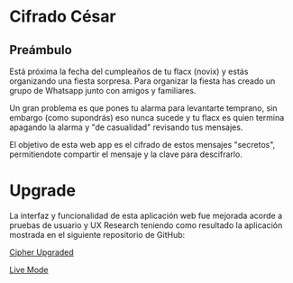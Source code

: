 # Cifrado César

## Preámbulo

Está próxima la fecha del cumpleaños de tu flacx (novix) y estás organizando una
fiesta sorpresa. Para organizar la fiesta has creado un grupo de Whatsapp junto
con amigos y familiares.

Un gran problema es que pones tu alarma para levantarte temprano, sin embargo
(como supondrás) eso nunca sucede y tu flacx es quien termina apagando la alarma
y "de casualidad" revisando tus mensajes.

El objetivo de esta web app es el cifrado de estos mensajes "secretos", permitiendote compartir el mensaje y la clave para descifrarlo.

# Upgrade

La interfaz y funcionalidad de esta aplicación web fue mejorada acorde a pruebas de usuario y UX Research teniendo como resultado la aplicación mostrada en el siguiente repositorio de GitHub:

[Cipher Upgraded](https://github.com/jetzable/Cipher-V2.0)

[Live Mode](https://jetzable.github.io/Cipher-V2.0/src/index.html)
